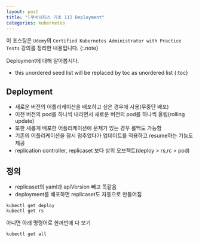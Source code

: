 ```yaml
---
layout: post
title: "[쿠버네티스 기초 11] Deployment"
categories: kubernetes
---
```


이 포스팅은 `Udemy`의 `Certified Kubernetes Administrator with Practice Tests` 강의를 정리한 내용입니다.
{:.note}

Deployment에 대해 알아봅시다.

* this unordered seed list will be replaced by toc as unordered list
{:toc}

## Deployment

- 새로운 버전의 어플리케이션을 배포하고 싶은 경우에 사용(무중단 배포)
- 이전 버전의 pod를 하나씩 내리면서 새로운 버전의 pod를 하나씩 올림(rolling update)
- 또한 새롭게 배포한 어플리케이션에 문제가 있는 경우 롤백도 가능함
- 기존의 어플리케이션을 잠시 멈추었다가 업데이트를 적용하고 resume하는 기능도 제공
- replication controller, replicaset 보다 상위 오브젝트(deploy > rs,rc > pod)

## 정의

- replicaset의 yaml과 apiVersion 빼고 똑같음
- deployment를 배포하면 replicaset도 자동으로 만들어짐

```
kubectl get deploy
kubectl get rs
```

아니면 아래 명령어로 한꺼번에 다 보기

```
kubectl get all
```





